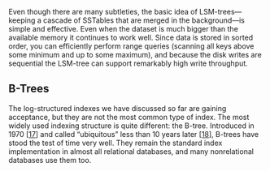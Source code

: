 Even though there are many subtleties, the basic idea of LSM-trees—keeping a cascade of SSTables
that are merged in the background—is simple and effective. Even when the dataset is much bigger
than the available memory it continues to work well. Since data is stored in sorted order, you can efficiently
perform range queries (scanning all keys above some minimum and up to some maximum), and because the
disk writes are sequential the LSM-tree can support remarkably high write throughput. ## B-Trees 
The log-structured indexes we have discussed so far are gaining acceptance, but they are not the
most common type of index. The most widely used indexing structure is quite different: the B-tree. 
Introduced in 1970 [[17](ch03.html#Bayer1970tq)] and called “ubiquitous” less than 10 years later
[[18](ch03.html#Comer1979uy)],
B-trees have stood the test of time very well. They remain the standard index implementation in
almost all relational databases, and many nonrelational databases use them too.